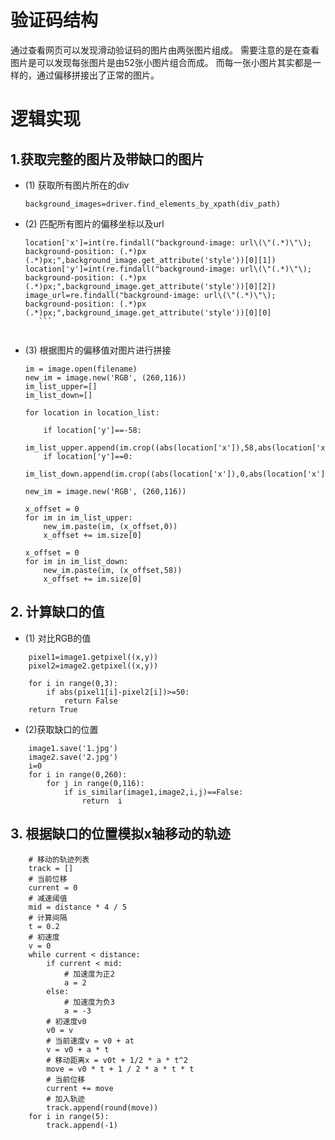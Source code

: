 # 验证码结构

通过查看网页可以发现滑动验证码的图片由两张图片组成。
需要注意的是在查看图片是可以发现每张图片是由52张小图片组合而成。
而每一张小图片其实都是一样的，通过偏移拼接出了正常的图片。

# 逻辑实现

## 1.获取完整的图片及带缺口的图片

* (1) 获取所有图片所在的div

    `background_images=driver.find_elements_by_xpath(div_path)`


* (2) 匹配所有图片的偏移坐标以及url
   
     ```
    location['x']=int(re.findall("background-image: url\(\"(.*)\"\); background-position: (.*)px (.*)px;",background_image.get_attribute('style'))[0][1])
    location['y']=int(re.findall("background-image: url\(\"(.*)\"\); background-position: (.*)px (.*)px;",background_image.get_attribute('style'))[0][2])
    image_url=re.findall("background-image: url\(\"(.*)\"\); background-position: (.*)px (.*)px;",background_image.get_attribute('style'))[0][0]
        ```
        
* (3) 根据图片的偏移值对图片进行拼接
    ```
    im = image.open(filename)
    new_im = image.new('RGB', (260,116))
    im_list_upper=[]
    im_list_down=[]

    for location in location_list:

        if location['y']==-58:
            im_list_upper.append(im.crop((abs(location['x']),58,abs(location['x'])+10,166)))
        if location['y']==0:
            im_list_down.append(im.crop((abs(location['x']),0,abs(location['x'])+10,58)))

    new_im = image.new('RGB', (260,116))

    x_offset = 0
    for im in im_list_upper:
        new_im.paste(im, (x_offset,0))
        x_offset += im.size[0]

    x_offset = 0
    for im in im_list_down:
        new_im.paste(im, (x_offset,58))
        x_offset += im.size[0]
    ```
## 2. 计算缺口的值
* (1) 对比RGB的值
```
    pixel1=image1.getpixel((x,y))
    pixel2=image2.getpixel((x,y))

    for i in range(0,3):
        if abs(pixel1[i]-pixel2[i])>=50:
            return False
    return True
```
* (2)获取缺口的位置
```
    image1.save('1.jpg')
    image2.save('2.jpg')
    i=0
    for i in range(0,260):
        for j in range(0,116):
            if is_similar(image1,image2,i,j)==False:
                return  i
```

## 3.  根据缺口的位置模拟x轴移动的轨迹
```
    # 移动的轨迹列表
    track = []
    # 当前位移
    current = 0
    # 减速阈值
    mid = distance * 4 / 5
    # 计算间隔
    t = 0.2
    # 初速度
    v = 0
    while current < distance:
        if current < mid:
            # 加速度为正2
            a = 2
        else:
            # 加速度为负3
            a = -3
        # 初速度v0
        v0 = v
        # 当前速度v = v0 + at
        v = v0 + a * t
        # 移动距离x = v0t + 1/2 * a * t^2
        move = v0 * t + 1 / 2 * a * t * t
        # 当前位移
        current += move
        # 加入轨迹
        track.append(round(move))
    for i in range(5):
        track.append(-1)
```



